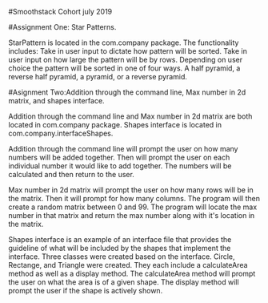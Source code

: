 #Smoothstack Cohort july 2019

#Assignment One: Star Patterns.

StarPattern is located in the com.company package. The functionality includes: Take in user input to dictate how pattern will be sorted. Take in user input on how large the pattern will be by rows. Depending on user choice the pattern will be sorted in one of four ways. A half pyramid, a reverse half pyramid, a pyramid, or a reverse pyramid.

#Asignment Two:Addition through the command line, Max number in 2d matrix, and shapes interface.

Addition through the command line and Max number in 2d matrix are both located in com.company package. Shapes interface is located in com.company.interfaceShapes.

Addition through the command line will prompt the user on how many numbers will be added together. Then will prompt the user on each individual number it would like to add together. The numbers will be calculated and then return to the user.

Max number in 2d matrix will prompt the user on how many rows will be in the matrix. Then it will prompt for how many columns. The program will then create a random matrix between 0 and 99. The program will locate the max number in that matrix and return the max number along with it's location in the matrix. 

Shapes interface is an example of an interface file that provides the guideline of what will be included by the shapes that implement the interface. Three classes were created based on the interface. Circle, Rectange, and Triangle were created. They each include a calculateArea method as well as a display method. The calculateArea method will prompt the user on what the area is of a given shape. The display method will prompt the user if the shape is actively shown.
